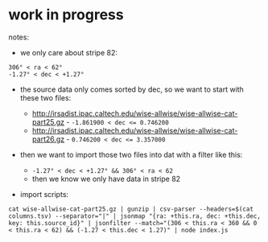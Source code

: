 # work in progress

notes:

- we only care about stripe 82:

```
306° < ra < 62°
-1.27° < dec < +1.27°
```

- the source data only comes sorted by dec, so we want to start with these two files:
  - http://irsadist.ipac.caltech.edu/wise-allwise/wise-allwise-cat-part25.gz - `-1.861900 < dec <= 0.746200`
  - http://irsadist.ipac.caltech.edu/wise-allwise/wise-allwise-cat-part26.gz - `0.746200 < dec <= 3.357000`

- then we want to import those two files into dat with a filter like this:
  - `-1.27° < dec < +1.27° && 306° < ra < 62`
  - then we know we only have data in stripe 82


- import scripts:

```
cat wise-allwise-cat-part25.gz | gunzip | csv-parser --headers=$(cat columns.tsv) --separator="|" | jsonmap "{ra: +this.ra, dec: +this.dec, key: this.source_id}" | jsonfilter --match="(306 < this.ra < 360 && 0 < this.ra < 62) && (-1.27 < this.dec < 1.27)" | node index.js
```